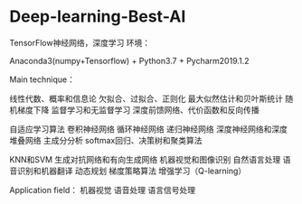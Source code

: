 # Deep-learning-Best-AI
TensorFlow神经网络，深度学习
环境：

Anaconda3(numpy+Tensorflow) + Python3.7 + Pycharm2019.1.2


Main technique：


线性代数、概率和信息论
欠拟合、过拟合、正则化
最大似然估计和贝叶斯统计
随机梯度下降
监督学习和无监督学习
深度前馈网络、代价函数和反向传播

自适应学习算法
卷积神经网络
循环神经网络
递归神经网络
深度神经网络和深度堆叠网络
主成分分析
softmax回归、决策树和聚类算法

KNN和SVM
生成对抗网络和有向生成网络
机器视觉和图像识别
自然语言处理
语音识别和机器翻译
动态规划
梯度策略算法
增强学习（Q-learning）

Application field：
机器视觉
语音处理
语言信号处理
